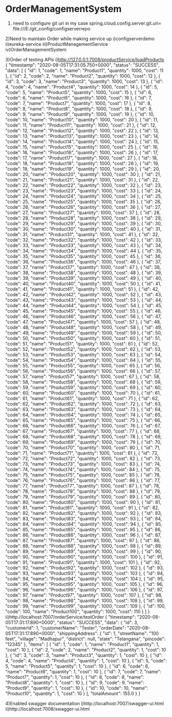# OrderManagementSystem
1) need to configure git uri 
in my case 
spring.cloud.config.server.git.uri= file:///E:/git_config/configserverrepo

2)Need to maintain Order while making service up
i)configserverdemo
ii)eureka-service
iii)ProductManagementService
iv)OrderManagementSystem

3)Order of testing APIs 
i)http://127.0.0.1:7008/productService/loadProducts
{
    "timestamp": "2020-08-05T17:31:05.750+0000",
    "status": "SUCCESS",
    "data": [
        {
            "id": 1,
            "code": 1,
            "name": "Product1",
            "quantity": 1000,
            "cost": 11
        },
        {
            "id": 2,
            "code": 2,
            "name": "Product2",
            "quantity": 1000,
            "cost": 12
        },
        {
            "id": 3,
            "code": 3,
            "name": "Product3",
            "quantity": 1000,
            "cost": 13
        },
        {
            "id": 4,
            "code": 4,
            "name": "Product4",
            "quantity": 1000,
            "cost": 14
        },
        {
            "id": 5,
            "code": 5,
            "name": "Product5",
            "quantity": 1000,
            "cost": 15
        },
        {
            "id": 6,
            "code": 6,
            "name": "Product6",
            "quantity": 1000,
            "cost": 16
        },
        {
            "id": 7,
            "code": 7,
            "name": "Product7",
            "quantity": 1000,
            "cost": 17
        },
        {
            "id": 8,
            "code": 8,
            "name": "Product8",
            "quantity": 1000,
            "cost": 18
        },
        {
            "id": 9,
            "code": 9,
            "name": "Product9",
            "quantity": 1000,
            "cost": 19
        },
        {
            "id": 10,
            "code": 10,
            "name": "Product10",
            "quantity": 1000,
            "cost": 20
        },
        {
            "id": 11,
            "code": 11,
            "name": "Product11",
            "quantity": 1000,
            "cost": 21
        },
        {
            "id": 12,
            "code": 12,
            "name": "Product12",
            "quantity": 1000,
            "cost": 22
        },
        {
            "id": 13,
            "code": 13,
            "name": "Product13",
            "quantity": 1000,
            "cost": 23
        },
        {
            "id": 14,
            "code": 14,
            "name": "Product14",
            "quantity": 1000,
            "cost": 24
        },
        {
            "id": 15,
            "code": 15,
            "name": "Product15",
            "quantity": 1000,
            "cost": 25
        },
        {
            "id": 16,
            "code": 16,
            "name": "Product16",
            "quantity": 1000,
            "cost": 26
        },
        {
            "id": 17,
            "code": 17,
            "name": "Product17",
            "quantity": 1000,
            "cost": 27
        },
        {
            "id": 18,
            "code": 18,
            "name": "Product18",
            "quantity": 1000,
            "cost": 28
        },
        {
            "id": 19,
            "code": 19,
            "name": "Product19",
            "quantity": 1000,
            "cost": 29
        },
        {
            "id": 20,
            "code": 20,
            "name": "Product20",
            "quantity": 1000,
            "cost": 30
        },
        {
            "id": 21,
            "code": 21,
            "name": "Product21",
            "quantity": 1000,
            "cost": 31
        },
        {
            "id": 22,
            "code": 22,
            "name": "Product22",
            "quantity": 1000,
            "cost": 32
        },
        {
            "id": 23,
            "code": 23,
            "name": "Product23",
            "quantity": 1000,
            "cost": 33
        },
        {
            "id": 24,
            "code": 24,
            "name": "Product24",
            "quantity": 1000,
            "cost": 34
        },
        {
            "id": 25,
            "code": 25,
            "name": "Product25",
            "quantity": 1000,
            "cost": 35
        },
        {
            "id": 26,
            "code": 26,
            "name": "Product26",
            "quantity": 1000,
            "cost": 36
        },
        {
            "id": 27,
            "code": 27,
            "name": "Product27",
            "quantity": 1000,
            "cost": 37
        },
        {
            "id": 28,
            "code": 28,
            "name": "Product28",
            "quantity": 1000,
            "cost": 38
        },
        {
            "id": 29,
            "code": 29,
            "name": "Product29",
            "quantity": 1000,
            "cost": 39
        },
        {
            "id": 30,
            "code": 30,
            "name": "Product30",
            "quantity": 1000,
            "cost": 40
        },
        {
            "id": 31,
            "code": 31,
            "name": "Product31",
            "quantity": 1000,
            "cost": 41
        },
        {
            "id": 32,
            "code": 32,
            "name": "Product32",
            "quantity": 1000,
            "cost": 42
        },
        {
            "id": 33,
            "code": 33,
            "name": "Product33",
            "quantity": 1000,
            "cost": 43
        },
        {
            "id": 34,
            "code": 34,
            "name": "Product34",
            "quantity": 1000,
            "cost": 44
        },
        {
            "id": 35,
            "code": 35,
            "name": "Product35",
            "quantity": 1000,
            "cost": 45
        },
        {
            "id": 36,
            "code": 36,
            "name": "Product36",
            "quantity": 1000,
            "cost": 46
        },
        {
            "id": 37,
            "code": 37,
            "name": "Product37",
            "quantity": 1000,
            "cost": 47
        },
        {
            "id": 38,
            "code": 38,
            "name": "Product38",
            "quantity": 1000,
            "cost": 48
        },
        {
            "id": 39,
            "code": 39,
            "name": "Product39",
            "quantity": 1000,
            "cost": 49
        },
        {
            "id": 40,
            "code": 40,
            "name": "Product40",
            "quantity": 1000,
            "cost": 50
        },
        {
            "id": 41,
            "code": 41,
            "name": "Product41",
            "quantity": 1000,
            "cost": 51
        },
        {
            "id": 42,
            "code": 42,
            "name": "Product42",
            "quantity": 1000,
            "cost": 52
        },
        {
            "id": 43,
            "code": 43,
            "name": "Product43",
            "quantity": 1000,
            "cost": 53
        },
        {
            "id": 44,
            "code": 44,
            "name": "Product44",
            "quantity": 1000,
            "cost": 54
        },
        {
            "id": 45,
            "code": 45,
            "name": "Product45",
            "quantity": 1000,
            "cost": 55
        },
        {
            "id": 46,
            "code": 46,
            "name": "Product46",
            "quantity": 1000,
            "cost": 56
        },
        {
            "id": 47,
            "code": 47,
            "name": "Product47",
            "quantity": 1000,
            "cost": 57
        },
        {
            "id": 48,
            "code": 48,
            "name": "Product48",
            "quantity": 1000,
            "cost": 58
        },
        {
            "id": 49,
            "code": 49,
            "name": "Product49",
            "quantity": 1000,
            "cost": 59
        },
        {
            "id": 50,
            "code": 50,
            "name": "Product50",
            "quantity": 1000,
            "cost": 60
        },
        {
            "id": 51,
            "code": 51,
            "name": "Product51",
            "quantity": 1000,
            "cost": 61
        },
        {
            "id": 52,
            "code": 52,
            "name": "Product52",
            "quantity": 1000,
            "cost": 62
        },
        {
            "id": 53,
            "code": 53,
            "name": "Product53",
            "quantity": 1000,
            "cost": 63
        },
        {
            "id": 54,
            "code": 54,
            "name": "Product54",
            "quantity": 1000,
            "cost": 64
        },
        {
            "id": 55,
            "code": 55,
            "name": "Product55",
            "quantity": 1000,
            "cost": 65
        },
        {
            "id": 56,
            "code": 56,
            "name": "Product56",
            "quantity": 1000,
            "cost": 66
        },
        {
            "id": 57,
            "code": 57,
            "name": "Product57",
            "quantity": 1000,
            "cost": 67
        },
        {
            "id": 58,
            "code": 58,
            "name": "Product58",
            "quantity": 1000,
            "cost": 68
        },
        {
            "id": 59,
            "code": 59,
            "name": "Product59",
            "quantity": 1000,
            "cost": 69
        },
        {
            "id": 60,
            "code": 60,
            "name": "Product60",
            "quantity": 1000,
            "cost": 70
        },
        {
            "id": 61,
            "code": 61,
            "name": "Product61",
            "quantity": 1000,
            "cost": 71
        },
        {
            "id": 62,
            "code": 62,
            "name": "Product62",
            "quantity": 1000,
            "cost": 72
        },
        {
            "id": 63,
            "code": 63,
            "name": "Product63",
            "quantity": 1000,
            "cost": 73
        },
        {
            "id": 64,
            "code": 64,
            "name": "Product64",
            "quantity": 1000,
            "cost": 74
        },
        {
            "id": 65,
            "code": 65,
            "name": "Product65",
            "quantity": 1000,
            "cost": 75
        },
        {
            "id": 66,
            "code": 66,
            "name": "Product66",
            "quantity": 1000,
            "cost": 76
        },
        {
            "id": 67,
            "code": 67,
            "name": "Product67",
            "quantity": 1000,
            "cost": 77
        },
        {
            "id": 68,
            "code": 68,
            "name": "Product68",
            "quantity": 1000,
            "cost": 78
        },
        {
            "id": 69,
            "code": 69,
            "name": "Product69",
            "quantity": 1000,
            "cost": 79
        },
        {
            "id": 70,
            "code": 70,
            "name": "Product70",
            "quantity": 1000,
            "cost": 80
        },
        {
            "id": 71,
            "code": 71,
            "name": "Product71",
            "quantity": 1000,
            "cost": 81
        },
        {
            "id": 72,
            "code": 72,
            "name": "Product72",
            "quantity": 1000,
            "cost": 82
        },
        {
            "id": 73,
            "code": 73,
            "name": "Product73",
            "quantity": 1000,
            "cost": 83
        },
        {
            "id": 74,
            "code": 74,
            "name": "Product74",
            "quantity": 1000,
            "cost": 84
        },
        {
            "id": 75,
            "code": 75,
            "name": "Product75",
            "quantity": 1000,
            "cost": 85
        },
        {
            "id": 76,
            "code": 76,
            "name": "Product76",
            "quantity": 1000,
            "cost": 86
        },
        {
            "id": 77,
            "code": 77,
            "name": "Product77",
            "quantity": 1000,
            "cost": 87
        },
        {
            "id": 78,
            "code": 78,
            "name": "Product78",
            "quantity": 1000,
            "cost": 88
        },
        {
            "id": 79,
            "code": 79,
            "name": "Product79",
            "quantity": 1000,
            "cost": 89
        },
        {
            "id": 80,
            "code": 80,
            "name": "Product80",
            "quantity": 1000,
            "cost": 90
        },
        {
            "id": 81,
            "code": 81,
            "name": "Product81",
            "quantity": 1000,
            "cost": 91
        },
        {
            "id": 82,
            "code": 82,
            "name": "Product82",
            "quantity": 1000,
            "cost": 92
        },
        {
            "id": 83,
            "code": 83,
            "name": "Product83",
            "quantity": 1000,
            "cost": 93
        },
        {
            "id": 84,
            "code": 84,
            "name": "Product84",
            "quantity": 1000,
            "cost": 94
        },
        {
            "id": 85,
            "code": 85,
            "name": "Product85",
            "quantity": 1000,
            "cost": 95
        },
        {
            "id": 86,
            "code": 86,
            "name": "Product86",
            "quantity": 1000,
            "cost": 96
        },
        {
            "id": 87,
            "code": 87,
            "name": "Product87",
            "quantity": 1000,
            "cost": 97
        },
        {
            "id": 88,
            "code": 88,
            "name": "Product88",
            "quantity": 1000,
            "cost": 98
        },
        {
            "id": 89,
            "code": 89,
            "name": "Product89",
            "quantity": 1000,
            "cost": 99
        },
        {
            "id": 90,
            "code": 90,
            "name": "Product90",
            "quantity": 1000,
            "cost": 100
        },
        {
            "id": 91,
            "code": 91,
            "name": "Product91",
            "quantity": 1000,
            "cost": 101
        },
        {
            "id": 92,
            "code": 92,
            "name": "Product92",
            "quantity": 1000,
            "cost": 102
        },
        {
            "id": 93,
            "code": 93,
            "name": "Product93",
            "quantity": 1000,
            "cost": 103
        },
        {
            "id": 94,
            "code": 94,
            "name": "Product94",
            "quantity": 1000,
            "cost": 104
        },
        {
            "id": 95,
            "code": 95,
            "name": "Product95",
            "quantity": 1000,
            "cost": 105
        },
        {
            "id": 96,
            "code": 96,
            "name": "Product96",
            "quantity": 1000,
            "cost": 106
        },
        {
            "id": 97,
            "code": 97,
            "name": "Product97",
            "quantity": 1000,
            "cost": 107
        },
        {
            "id": 98,
            "code": 98,
            "name": "Product98",
            "quantity": 1000,
            "cost": 108
        },
        {
            "id": 99,
            "code": 99,
            "name": "Product99",
            "quantity": 1000,
            "cost": 109
        },
        {
            "id": 100,
            "code": 100,
            "name": "Product100",
            "quantity": 1000,
            "cost": 110
        }
    ]
}
ii)http://localhost:7007/orderService/testOrder
{
    "timestamp": "2020-08-05T17:31:17.890+0000",
    "status": "SUCCESS",
    "data": {
        "id": 3,
        "customerId": 1,
        "customerName": "Tester",
        "orderDate": "2020-08-05T17:31:17.890+0000",
        "shippingAddress": {
            "id": 1,
            "streetName": "100 feet",
            "village": "Madhapur",
            "district": null,
            "state": "Telangana",
            "pincode": "12345"
        },
        "items": [
            {
                "id": 1,
                "code": 1,
                "name": "Product1",
                "quantity": 1,
                "cost": 10
            },
            {
                "id": 2,
                "code": 2,
                "name": "Product2",
                "quantity": 1,
                "cost": 10
            },
            {
                "id": 3,
                "code": 3,
                "name": "Product3",
                "quantity": 1,
                "cost": 10
            },
            {
                "id": 4,
                "code": 4,
                "name": "Product4",
                "quantity": 1,
                "cost": 10
            },
            {
                "id": 5,
                "code": 5,
                "name": "Product5",
                "quantity": 1,
                "cost": 10
            },
            {
                "id": 6,
                "code": 6,
                "name": "Product6",
                "quantity": 1,
                "cost": 10
            },
            {
                "id": 7,
                "code": 7,
                "name": "Product7",
                "quantity": 1,
                "cost": 10
            },
            {
                "id": 8,
                "code": 8,
                "name": "Product8",
                "quantity": 1,
                "cost": 10
            },
            {
                "id": 9,
                "code": 9,
                "name": "Product9",
                "quantity": 1,
                "cost": 10
            },
            {
                "id": 10,
                "code": 10,
                "name": "Product10",
                "quantity": 1,
                "cost": 10
            }
        ],
        "totalAmount": 155.0
    }
}

4)Enabled swagger documentation
i)http://localhost:7007/swagger-ui.html
ii)http://localhost:7008/swagger-ui.html

